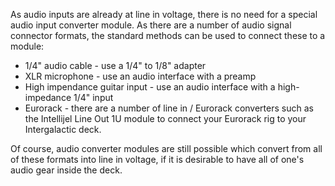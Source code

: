 As audio inputs are already at line in voltage, there is no need for a special audio input converter module. As there are a number of audio signal connector formats, the standard methods can be used to connect these to a module:

- 1/4" audio cable - use a 1/4" to 1/8" adapter
- XLR microphone - use an audio interface with a preamp
- High impendance guitar input - use an audio interface with a high-impedance 1/4" input
- Eurorack - there are a number of line in / Eurorack converters such as the Intellijel Line Out 1U module to connect your Eurorack rig to your Intergalactic deck.

Of course, audio converter modules are still possible which convert from all of these formats into line in voltage, if it is desirable to have all of one's audio gear inside the deck.